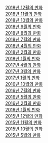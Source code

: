 <p>
  <a href="/cartoon/2018_12/cartoon.html">2018년 12월의 만화</a><br/>
  <a href="/cartoon/2018_11/cartoon.html">2018년 11월의 만화</a><br/>
  <a href="/cartoon/2018_10/cartoon.html">2018년 10월의 만화</a><br/>
  <a href="/cartoon/2018_09/cartoon.html">2018년 9월의 만화</a><br/>
  <a href="/cartoon/2018_08/cartoon.html">2018년 8월의 만화</a><br/>
  <a href="/cartoon/2018_07/cartoon.html">2018년 7월의 만화</a><br/>
  <a href="/cartoon/2018_04/cartoon.html">2018년 4월의 만화</a><br/>
  <a href="/cartoon/2018_02/cartoon.html">2018년 2월의 만화</a><br/>
  <a href="/cartoon/2018_01/cartoon.html">2018년 1월의 만화</a><br/>
  <a href="/cartoon/2017_04/cartoon.html">2017년 4월의 만화</a><br/>
  <a href="/cartoon/2017_03/cartoon.html">2017년 3월의 만화</a><br/>
  <a href="/cartoon/2017_01/cartoon.html">2017년 1월의 만화</a><br/>
  <a href="/cartoon/2016_10/cartoon.html">2016년 10월의 만화</a><br/>
  <a href="/cartoon/2016_07/cartoon.html">2016년 7월의 만화</a><br/>
  <a href="/cartoon/2016_05/cartoon.html">2016년 5월의 만화</a><br/>
  <a href="/cartoon/2016_02/cartoon.html">2016년 2월의 만화</a><br/>
  <a href="/cartoon/2016_01/cartoon.html">2016년 1월의 만화</a><br/>
  <a href="/cartoon/2015_12/cartoon.html">2015년 12월의 만화</a><br/>
  <a href="/cartoon/2015_11/cartoon.html">2015년 11월의 만화</a><br/>
  <a href="/cartoon/2015_10/cartoon.html">2015년 10월의 만화</a><br/>
  <a href="/cartoon/2015_05/cartoon.html">2015년 5월의 만화</a><br/>
</p>
